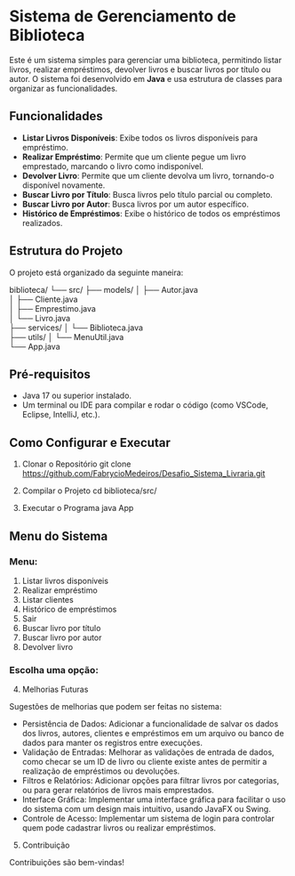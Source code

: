 # Sistema de Gerenciamento de Biblioteca

Este é um sistema simples para gerenciar uma biblioteca, permitindo listar livros, realizar empréstimos, devolver livros e buscar livros por título ou autor. O sistema foi desenvolvido em **Java** e usa estrutura de classes para organizar as funcionalidades.

## Funcionalidades

- **Listar Livros Disponíveis**: Exibe todos os livros disponíveis para empréstimo.
- **Realizar Empréstimo**: Permite que um cliente pegue um livro emprestado, marcando o livro como indisponível.
- **Devolver Livro**: Permite que um cliente devolva um livro, tornando-o disponível novamente.
- **Buscar Livro por Título**: Busca livros pelo título parcial ou completo.
- **Buscar Livro por Autor**: Busca livros por um autor específico.
- **Histórico de Empréstimos**: Exibe o histórico de todos os empréstimos realizados.

## Estrutura do Projeto

O projeto está organizado da seguinte maneira:

biblioteca/
└── src/
    ├── models/
    │   ├── Autor.java          
    │   ├── Cliente.java        
    │   ├── Emprestimo.java     
    │   └── Livro.java          
    ├── services/
    │   └── Biblioteca.java     
    ├── utils/
    │   └── MenuUtil.java       
    └── App.java                

## Pré-requisitos
 * Java 17 ou superior instalado.
 * Um terminal ou IDE para compilar e rodar o código (como VSCode, Eclipse, IntelliJ, etc.).

## Como Configurar e Executar

1. Clonar o Repositório
 git clone https://github.com/FabrycioMedeiros/Desafio_Sistema_Livraria.git

2. Compilar o Projeto
 cd biblioteca/src/

3. Executar o Programa
 java App

 ## Menu do Sistema

  ### Menu:

1. Listar livros disponíveis
2. Realizar empréstimo
3. Listar clientes
4. Histórico de empréstimos
5. Sair
6. Buscar livro por título
7. Buscar livro por autor
8. Devolver livro
  ### Escolha uma opção:

4. Melhorias Futuras

Sugestões de melhorias que podem ser feitas no sistema:

* Persistência de Dados: Adicionar a funcionalidade de salvar os dados dos livros, autores, clientes e empréstimos em um arquivo ou banco de dados para manter os registros entre execuções.
* Validação de Entradas: Melhorar as validações de entrada de dados, como checar se um ID de livro ou cliente existe antes de permitir a realização de empréstimos ou devoluções.
* Filtros e Relatórios: Adicionar opções para filtrar livros por categorias, ou para gerar relatórios de livros mais emprestados.
* Interface Gráfica: Implementar uma interface gráfica para facilitar o uso do sistema com um design mais intuitivo, usando JavaFX ou Swing.
* Controle de Acesso: Implementar um sistema de login para controlar quem pode cadastrar livros ou realizar empréstimos.

5. Contribuição

Contribuições são bem-vindas!
